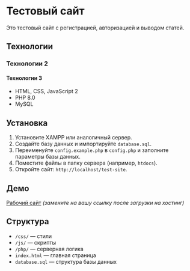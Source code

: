 # Тестовый сайт
Это тестовый сайт с регистрацией, авторизацией и выводом статей.

## Технологии
### Технологии 2
#### Технологии 3
- HTML, CSS, JavaScript 2
- PHP 8.0
- MySQL

## Установка
1. Установите XAMPP или аналогичный сервер.
2. Создайте базу данных и импортируйте `database.sql`.
3. Переименуйте `config.example.php` в `config.php` и заполните параметры базы данных.
4. Поместите файлы в папку сервера (например, `htdocs`).
5. Откройте сайт: `http://localhost/test-site`.

## Демо
[Рабочий сайт](https://yourdomain.com/test-site) *(замените на вашу ссылку после загрузки на хостинг)*

## Структура
- `/css/` — стили
- `/js/` — скрипты
- `/php/` — серверная логика
- `index.html` — главная страница
- `database.sql` — структура базы данных